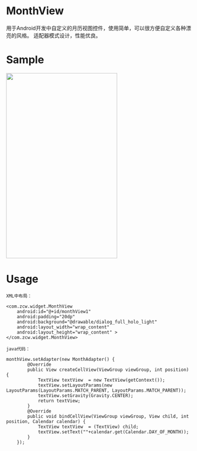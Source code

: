 MonthView
=========
用于Android开发中自定义的月历视图控件，使用简单，可以很方便自定义各种漂亮的风格。
适配器模式设计，性能优良。


Sample
========
<img src="https://github.com/zcweng/MonthView/blob/master/MonthView/device-2014-11-15-004408.png" width="300" height="500"/>

Usage
=========
    XML中布局：
    
    <com.zcw.widget.MonthView
        android:id="@+id/monthView1"
        android:padding="20dp"
        android:background="@drawable/dialog_full_holo_light"
        android:layout_width="wrap_content"
        android:layout_height="wrap_content" >
    </com.zcw.widget.MonthView>
    
    java代码：
    
    monthView.setAdapter(new MonthAdapter() {
			@Override
			public View createCellView(ViewGroup viewGroup, int position) {
				TextView textView  = new TextView(getContext());
				textView.setLayoutParams(new LayoutParams(LayoutParams.MATCH_PARENT, LayoutParams.MATCH_PARENT));
				textView.setGravity(Gravity.CENTER);
				return textView;
			}
			@Override
			public void bindCellView(ViewGroup viewGroup, View child, int position, Calendar calendar) {
				TextView textView  = (TextView) child;
				textView.setText(""+calendar.get(Calendar.DAY_OF_MONTH));
			}
		});
